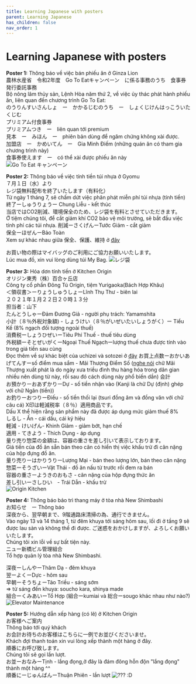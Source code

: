 ```yaml
---
title: Learning Japanese with posters
parent: Learning Japanese
has_children: false
nav_order: 1
---
```


# Learning Japanese with posters

**Poster 1:** Thông báo về việc bán phiếu ăn ở Ginza Lion\
農林水産省　令和2年度　Go To Eatキャンペーン　に係る事務のうち　食事券発行委託事務\
Bộ nông lâm thủy sản, Lệnh Hòa năm thứ 2, về việc ủy thác phát hành phiếu ăn, liên quan đến chương trình Go To Eat:\
のうりんすいさんしょ　ー　かかるじむのうち　ー　しょくじけんはっこういたくじむ\
プリミアム付食事券\
プリミアムつき　ー　liên quan tới premium\
見本　ー　みほん　ー　phiên bản dùng để ngăm chứng không xài được.\
加盟店　ー　かめいてん　ー　Gia Minh Điếm (những quán ăn có tham gia chương trình này)\
食事券使えます　ー　có thể xài được phiếu ăn này\
![Go To Eat キャンペーン](./assets/img/go-to-eat-campaign.jpeg)

**Poster 2:** Thông báo về việc tính tiền túi nhựa ở Gyomu\
７月１日（水）より\
レジ袋無料配布を終了いたします（有料化）\
Từ ngày 1 tháng 7, sẽ chấm dứt việc phân phát miễn phí túi nhựa (tính tiền)\
終了ーしゅうりょうー Chung Liễu - kết thúc\
当店ではCO2削減、環境保全のため、レジ袋を有料とさせていただきます。\
Ở tiệm chúng tôi, để cắt giảm khí CO2 bảo vệ môi trường, sẽ bắt đầu việc tính phí các túi nhựa.
削減ーさくげんーTước Giảm - cắt giảm\
保全ーほぜんーBảo Toàn\
Xem sự khác nhau giữa 保全、保護、維持 ở [đây](https://www.eic.or.jp/qa/?act=view&serial=642)

お買い物の際はマイバッグのご利用にご協力お願いいたします。\
Lúc mua đồ, xin vui lòng dùng túi My Bag.
![レジ袋](./assets/img/notice-using-plastic-bags.jpeg)

**Poster 3:** Hóa dơn tính tiền ở Kitchen Origin\
オリジン東秀（株）百合ヶ丘店\
Công ty cổ phần Đông Tú Origin, tiệm Yurigaoka(Bách Hợp Khâu)\
＜領収書＞ーりょうしゅうしょーLĩnh Thụ Thư - biên lai\
２０２１年１月２２日２０時１３分\
担当者：山下\
たんとうしゃーĐảm Đương Giả - người phụ trách: Yamamshita\
小計（８％外税対象額) - しょうけい（８％がいぜいたいしょうがく）ー Tiểu Kế (8% ngạch đối tượng ngoài thuế)\
消費税ーしょうひぜいーTiêu Phí Thuế - thuế tiêu dùng\
外税額ーそとぜいがくーNgoại Thuế Ngạchーlượng thuế chưa được tính vào trong giá tiền sau cùng\
Đọc thêm về sự khác biệt của uchizei và sotozei ở [đây](https://business-textbooks.com/uchizei-sotozei/)
お買上点数ーおかいあげてんすーsố điểm mua sắm - Mãi Thượng Điểm Số ([nghe nói](https://www.weblio.jp/content/%E8%B2%B7%E3%81%84%E4%B8%8A%E3%81%92) chữ Mãi Thượng xuất phát là do ngày xưa triều đình thu hàng hóa trong dân gian nhiều nên dùng từ này, rồi sau đó cách dùng này phổ biến dần)
会計\
お預かりーおあずかりーDự - số tiền nhận vào (Kanji là chữ Dự (định) ghép với chữ Ngân (tiền))\
お釣りーおつりーĐiếu - số tiền thối lại (tsuri đồng âm và đồng văn với chữ câu cá)
X印は軽減税率（８％）適用商品です。\
Dấu X thể hiện rằng sản phẩm này đã được áp dụng mức giảm thuế 8%\
しるし - Ấn - cái dấu, cái ký hiệu\
軽減 - けいげん- Khinh Giảm - giảm bớt, hạn chế\
適用 - てきよう - Thích Dụng - áp dụng\
量り売り惣菜の金額は、容器の重さを差し引いて表示しております。\
Giá tiền của đồ ăn sẵn bán theo cân có hiển thị việc khấu trừ đi cân nặng của hộp đựng đồ ăn.\
量り売りーはかりうりーLượng Mại - bán theo lượng lớn, bán theo cân nặng\
惣菜ーそうざいーVật Thái - đồ ăn nấu từ trước rồi đem ra bán\
容器の重さーようきのおもさ - cân nặng của hộp đựng thức ăn\
差し引いーさしひい　- Trái Dẫn - khấu trừ\
![Origin Kitchen](./assets/img/bill-origin-kitchen.jpeg)

**Poster 4:** Thông báo bảo trì thang máy ở tòa nhà New Shimbashi\
お知らせ　ー Thông báo\
深夜から、翌早朝まで、9階通路床清掃の為、通行できません。\
Vào ngày 13 và 14 tháng 1, từ đêm khuya tới sáng hôm sau, lối đi ở tầng 9 sẽ được lau sàn và không thể đi được.
ご迷惑をおかけしますが、よろしくお願いいたします。\
Chúng tôi xin lỗi về sự bất tiện này.\
ニュー新橋ビル管理組合\
Tổ hợp quản lý tòa nhà New Shimbashi.

深夜ーしんやーThâm Dạ - đêm khuya\
翌ーよくーDực - hôm sau\
早朝ーそうちょーTảo Triều - sáng sớm\
=> từ sáng đến khuya: soucho kara, shinya made\
組合ーくみあいーTổ Hợp (組合ーkumiai và 総合ーsougo khác nhau như nào?)
![Elevator Maintenance](./assets/img/notice-elevator-maintenance.jpeg)

**Poster 5:** Hướng dẫn xếp hàng (có lẽ) ở Kitchen Origin\
お客様へご案内\
Thông báo tới quý khách\
お会計お待ちのお客様はこちらに一例でお並びくださいませ。\
Khách đợi thanh toán xin vui lòng xếp thành một hàng ở đây.\
順番にお呼び致します。\
Chúng tôi sẽ gọi lần lượt.\
お並ーおなみーTịnh - lắng đọng,ở đây là đám đông hỗn độn "lắng đọng" thành một hàng ^^\
順番にーじゅんばんーThuận Phiên - lần lượt
![??? :D](./assets/img/notice-queuing.jpeg)
